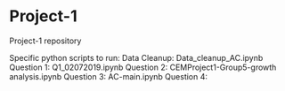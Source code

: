 # Project-1
Project-1 repository



Specific python scripts to run:
Data Cleanup: Data_cleanup_AC.ipynb
Question 1: Q1_02072019.ipynb
Question 2: CEMProject1-Group5-growth analysis.ipynb
Question 3: AC-main.ipynb
Question 4: 
